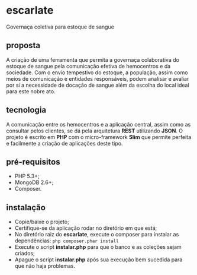 # escarlate
Governaça coletiva para estoque de sangue

## proposta
A criação de uma ferramenta que permita a governaça colaborativa do estoque de sangue pela comunicação efetiva de hemocentros e da sociedade. Com o envio tempestivo do estoque, a população, assim como meios de comunicação e entidades responsáveis, podem analisar e avaliar por si a necessidade de docação de sangue além da escolha do local ideal para este nobre ato.

## tecnologia
A comunicação entre os hemocentros e a aplicação central, assim como as consultar pelos clientes, se dá pela arquitetura **REST** utilizando **JSON**. O projeto é escrito em **PHP** com o micro-framework **Slim** que permite perfeita e facilmente a criação de aplicações deste tipo.

## pré-requisitos
- PHP 5.3+;
- MongoDB 2.6+;
- Composer.

## instalação
- Copie/baixe o projeto;
- Certifique-se da aplicação rodar no diretório em que está;
- No diretório raiz do **escarlate**, execute o composer para instalar as dependências:
    `php composer.phar install`
- Execute o script **instalar.php** para que o banco e as coleções sejam criados;
- Apague o script **instalar.php** após sua execução bem sucedida para que não haja problemas.
